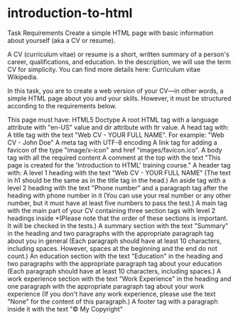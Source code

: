 # introduction-to-html
Task Requirements
Create a simple HTML page with basic information about yourself (aka a CV or resume).

A CV (curriculum vitae) or resume is a short, written summary of a person's career, qualifications, and education. In the description, we will use the term CV for simplicity. You can find more details here: Curriculum vitae Wikipedia.

In this task, you are to create a web version of your CV—in other words, a simple HTML page about you and your skills. However, it must be structured according to the requirements below.

This page must have:
HTML5 Doctype
A root HTML tag with a language attribute with "en-US" value and dir attribute with ltr value.
A head tag with:
A title tag with the text "Web CV - YOUR FULL NAME". For example: "Web CV - John Doe"
A meta tag with UTF-8 encoding
A link tag for adding a favicon of the type "image/x-icon" and href "images/favicon.ico".
A body tag with all the required content
A comment at the top with the text "This page is created for the 'Introduction to HTML' training course."
A header tag with: A level 1 heading with the text "Web CV - YOUR FULL NAME" (The text in h1 should be the same as in the title tag in the head.) An aside tag with a level 2 heading with the text "Phone number" and a paragraph tag after the heading with phone number in it (You can use your real number or any other number, but it must have at least five numbers to pass the test.)
A main tag with the main part of your CV containing three section tags with level 2 headings inside *(Please note that the order of these sections is important. It will be checked in the tests.)
A summary section with the text "Summary" in the heading and two paragraphs with the appropriate paragraph tag about you in general (Each paragraph should have at least 10 characters, including spaces. However, spaces at the beginning and the end do not count.)
An education section with the text "Education" in the heading and two paragraphs with the appropriate paragraph tag about your education (Each paragraph should have at least 10 characters, including spaces.)
A work experience section with the text "Work Experience" in the heading and one paragraph with the appropriate paragraph tag about your work experience (If you don't have any work experience, please use the text "None" for the content of this paragraph.)
A footer tag with a paragraph inside it with the text "© My Copyright"
